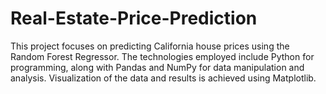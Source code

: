 # Real-Estate-Price-Prediction

This project focuses on predicting California house prices using the Random Forest Regressor. The technologies employed include Python for programming, along with Pandas and NumPy for data manipulation and analysis. Visualization of the data and results is achieved using Matplotlib.
